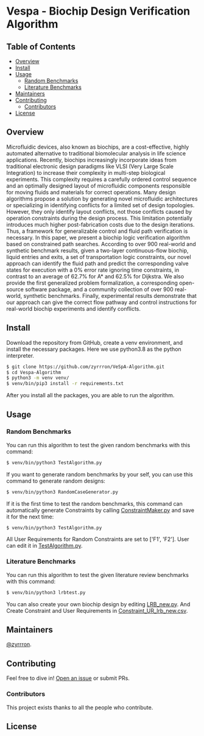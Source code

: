 # Vespa - Biochip Design Verification Algorithm 
<!-- # Standard Readme -->

<!--[![standard-readme compliant](https://img.shields.io/badge/readme%20style-standard-brightgreen.svg?style=flat-square)](https://github.com/RichardLitt/standard-readme)
-->

## Table of Contents

- [Overview](#overview)
- [Install](#install)
- [Usage](#usage)
	- [Random Benchmarks](#random)
    - [Literature Benchmarks](#literature)
- [Maintainers](#maintainers)
- [Contributing](#contributing)
    - [Contributors](#contributors)
- [License](#license)

## Overview
Microfluidic devices, also known as biochips, are a cost-effective, 
highly automated alternative to traditional biomolecular analysis in life science 
applications. Recently, biochips increasingly incorporate ideas from traditional 
electronic design paradigms like VLSI (Very Large Scale Integration) to increase 
their complexity in multi-step biological experiments. This complexity requires a 
carefully ordered control sequence and an optimally designed layout of microfluidic 
components responsible for moving fluids and materials for correct operations. 
Many design algorithms propose a solution by generating novel microfluidic architectures 
or specializing in identifying conflicts for a limited set of design topologies. 
However, they only identify layout conflicts, not those conflicts caused by operation 
constraints during the design process. This limitation potentially introduces much 
higher post-fabrication costs due to the design iterations. Thus, a framework for 
generalizable control and fluid path verification is necessary. In this paper, we 
present a biochip logic verification algorithm based on constrained path searches. 
According to over 900 real-world and synthetic benchmark results, given a two-layer 
continuous-flow biochip, liquid entries and exits, a set of transportation logic 
constraints, our novel approach can identify the fluid path and predict the 
corresponding valve states for execution with a 0\% error rate ignoring time 
constraints, in contrast to an average of 62.7\% for A* and 62.5\% for Dijkstra. We 
also provide the first generalized problem formalization, a corresponding open-source 
software package, and a community collection of over 900 real-world, synthetic 
benchmarks. Finally, experimental results demonstrate that our approach can give 
the correct flow pathway and control instructions for real-world biochip experiments 
and identify conflicts.

## Install

Download the repository from GitHub, create a venv environment, and install the necessary packages. Here we use python3.8 as the python interpreter.

```sh
$ git clone https://github.com/zyrrron/VeSpA-Algorithm.git
$ cd Vespa-Algorithm
$ python3 -m venv venv/
$ venv/bin/pip3 install -r requirements.txt
```

After you install all the packages, you are able to run the algorithm.

## Usage


### Random Benchmarks
You can run this algorithm to test the given random benchmarks with this command:
```sh
$ venv/bin/python3 TestAlgorithm.py
```

If you want to generate random benchmarks by your self, you can use this command to generate random designs:
```sh
$ venv/bin/python3 RandomCaseGenerator.py
```

If it is the first time to test the random benchmarks, this command can automatically generate Constraints by calling [ConstraintMaker.py](ConstraintMaker.py) and save it for the next time:
```sh
$ venv/bin/python3 TestAlgorithm.py
```

All User Requirements for Random Constraints are set to ['F1', 'F2']. User can edit it in [TestAlgorithm.py](TestAlgorithm.py).

### Literature Benchmarks
You can run this algorithm to test the given literature review benchmarks with this command:
```sh
$ venv/bin/python3 lrbtest.py
```

You can also create your own biochip design by editing [LRB_new.py](Literature_Review_Benchmarks_Generator/LRB_new.py).
And Create Constraint and User Requirements in [Constraint_UR_lrb_new.csv](TestCaseFiles/lrb/URC/Constraint_UR_lrb_new.csv).

## Maintainers

[@zyrrron](https://github.com/zyrrron).

## Contributing

Feel free to dive in! [Open an issue](https://github.com/zyrrron/VeSpA-Algorithm/issues/new) or submit PRs.

### Contributors

This project exists thanks to all the people who contribute. 

## License
